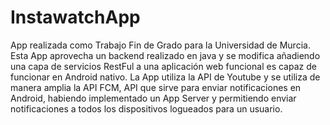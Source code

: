 # InstawatchApp 

App realizada como Trabajo Fin de Grado para la Universidad de Murcia. Esta App aprovecha un backend realizado en java y se modifica añadiendo una capa de servicios RestFul a una aplicación web funcional es capaz de
funcionar en Android nativo. La App utiliza la API de Youtube y se utiliza de manera amplia la API FCM, API que sirve para enviar notificaciones en Android, habiendo implementado
un App Server y permitiendo enviar notificaciones a todos los dispositivos logueados para un usuario.

